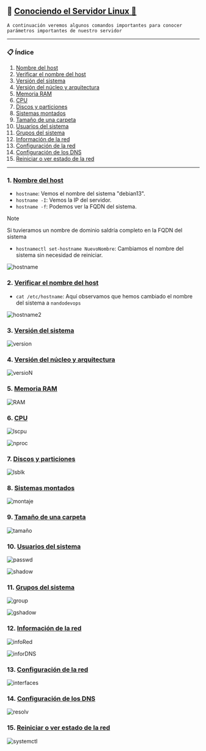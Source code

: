 ## 🐧 [Conociendo el Servidor Linux 🐧](README.md)

`A continuación veremos algunos comandos importantes para conocer parámetros importantes de nuestro servidor`

---

### 📋 Índice

1. [Nombre del host](#1-nombre-del-host)
2. [Verificar el nombre del host](#2-verificar-el-nombre-del-host)
3. [Versión del sistema](#3-versión-del-sistema)
4. [Versión del núcleo y arquitectura](#4-versión-del-núcleo-y-arquitectura)
5. [Memoria RAM](#5-memoria-ram)
6. [CPU](#6-cpu)
7. [Discos y particiones](#7-discos-y-particiones)
8. [Sistemas montados](#8-sistemas-montados)
9. [Tamaño de una carpeta](#9-tamaño-de-una-carpeta)
10. [Usuarios del sistema](#10-usuarios-del-sistema)
11. [Grupos del sistema](#11-grupos-del-sistema)
12. [Información de la red](#12-información-de-la-red)
13. [Configuración de la red](#13-configuración-de-la-red)
14. [Configuración de los DNS](#14-configuración-de-los-dns)
15. [Reiniciar o ver estado de la red](#15-reiniciar-o-ver-estado-de-la-red)

---

### 1. [Nombre del host](#-índice) 

- `hostname`: Vemos el nombre del sistema "debian13".
- `hostname -I`: Vemos la IP del servidor.
- `hostname -f`: Podemos ver la FQDN del sistema.

> [!NOTE]
> Si tuvieramos un nombre de dominio saldría completo en la FQDN del sistema

- `hostnamectl set-hostname NuevoNombre`: Cambiamos el nombre del sistema sin necesidad de reiniciar.

![hostname](/img/hostname.png)

### 2. [Verificar el nombre del host](#-índice)

- `cat /etc/hostname`: Aquí observamos que hemos cambiado el nombre del sistema a `nandodevops`

![hostname2](/img/catHostname.png)

### 3. [Versión del sistema](#-índice)

![version](/img/version.png)

### 4. [Versión del núcleo y arquitectura](#-índice)

![versioN](/img/versionNucleo.png)

### 5. [Memoria RAM](#-índice)

![RAM](/img/memoria.png)

### 6. [CPU](#-índice)

![lscpu](/img/lscpu.png)

![nproc](/img/nproc.png)

### 7. [Discos y particiones](#-índice)

![lsblk](/img/discosParticiones.png)

### 8. [Sistemas montados](#-índice)

![montaje](/img/sistemasMontados.png)

### 9. [Tamaño de una carpeta](#-índice)

![tamaño](/img/tamanoCarpeta.png)

### 10. [Usuarios del sistema](#-índice)

![passwd](/img/passwd.png)

![shadow](/img/shadow.png)

### 11. [Grupos del sistema](#-índice)

![group](/img/group.png)

![gshadow](/img/gshadow.png)

### 12. [Información de la red](#-índice)

![infoRed](/img/infoRed.png)

![inforDNS](/img/infoDNS.png)

### 13. [Configuración de la red](#-índice)

![interfaces](/img/configRed.png)

### 14. [Configuración de los DNS](#-índice)

![resolv](/img/confgDNS.png)

### 15. [Reiniciar o ver estado de la red](#-índice)

![systemctl](/img/systemctlStatus.png)
